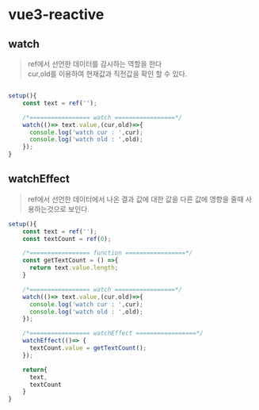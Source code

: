 # vue3-reactive

## watch
> ref에서 선언한 데이터를 감시하는 역할을 한다  
cur,old를 이용하여 현재값과 직전값을 확인 할 수 있다.

```javascript

setup(){
    const text = ref('');

    /*================= watch =================*/
    watch(()=> text.value,(cur,old)=>{
      console.log('watch cur : ',cur);
      console.log('watch old : ',old);
    });
}
```

## watchEffect
> ref에서 선언한 데이터에서 나온 결과 값에 대한 값을 다른 값에 영향을 줄때 사용하는것으로 보인다.

```javascript
setup(){
    const text = ref('');
    const textCount = ref(0);

    /*================= function =================*/
    const getTextCount = () =>{
      return text.value.length;
    }

    /*================= watch =================*/
    watch(()=> text.value,(cur,old)=>{
      console.log('watch cur : ',cur);
      console.log('watch old : ',old);
    });

    /*================= watchEffect =================*/
    watchEffect(()=> {
      textCount.value = getTextCount();
    });

    return{
      text,
      textCount
    }
}
```